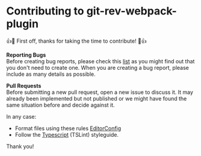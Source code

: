 # Contributing to git-rev-webpack-plugin

:+1::tada: First off, thanks for taking the time to contribute! :tada::+1:

**Reporting Bugs**  
Before creating bug reports, please check this [list](https://github.com/gilbarbara/git-rev-webpack-plugin/issues) as you might find out that you don't need to create one. When you are creating a bug report, please include as many details as possible.

**Pull Requests**  
Before submitting a new pull request, open a new issue to discuss it. It may already been implemented but not published or we might have found the same situation before and decide against it.

In any case:

- Format files using these rules [EditorConfig](https://github.com/gilbarbara/git-rev-webpack-plugin/blob/master/.editorconfig)
- Follow the [Typescript](https://github.com/gilbarbara/git-rev-webpack-plugin/blob/master/tslint.json) (TSLint) styleguide.

Thank you!

